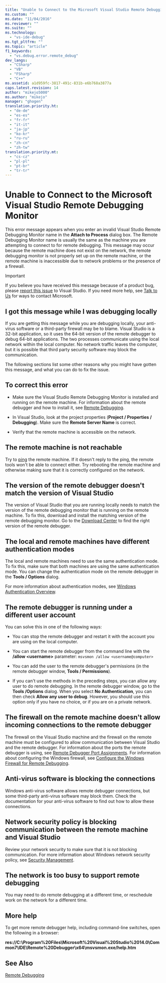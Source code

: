 ```yaml
---
title: "Unable to Connect to the Microsoft Visual Studio Remote Debugging Monitor | Microsoft Docs"
ms.custom: ""
ms.date: "11/04/2016"
ms.reviewer: ""
ms.suite: ""
ms.technology: 
  - "vs-ide-debug"
ms.tgt_pltfrm: ""
ms.topic: "article"
f1_keywords: 
  - "vs.debug.error.remote_debug"
dev_langs: 
  - "CSharp"
  - "VB"
  - "FSharp"
  - "C++"
ms.assetid: a1d959fc-3817-491c-831b-e6b768a3877a
caps.latest.revision: 14
author: "mikejo5000"
ms.author: "mikejo"
manager: "ghogen"
translation.priority.ht: 
  - "de-de"
  - "es-es"
  - "fr-fr"
  - "it-it"
  - "ja-jp"
  - "ko-kr"
  - "ru-ru"
  - "zh-cn"
  - "zh-tw"
translation.priority.mt: 
  - "cs-cz"
  - "pl-pl"
  - "pt-br"
  - "tr-tr"
---
```

# Unable to Connect to the Microsoft Visual Studio Remote Debugging Monitor
This error message appears when you enter an invalid Visual Studio Remote Debugging Monitor name in the **Attach to Process** dialog box. The Remote Debugging Monitor name is usually the same as the machine you are attempting to connect to for remote debugging. This message may occur because the remote machine does not exist on the network, the remote debugging monitor is not properly set up on the remote machine, or the remote machine is inaccessible due to network problems or the presence of a firewall.  
  
> [!IMPORTANT]
>  If you believe you have received this message because of a product bug, please [report this issue](../ide/how-to-report-a-problem-with-visual-studio-2017.md) to Visual Studio. If you need more help, see [Talk to Us](../ide/talk-to-us.md) for ways to contact Microsoft.
  
## I got this message while I was debugging locally  
 If you are getting this message while you are debugging locally, your anti-virus software or a third-party firewall may be to blame. Visual Studio is a 32-bit application, so it uses the 64-bit version of the remote debugger to debug 64-bit applications. The two processes communicate using the local network within the local computer. No network traffic leaves the computer, but it is possible that third party security software may block the communication.  
  
 The following sections list some other reasons why you might have gotten this message, and what you can do to fix the issue.  
  
## To correct this error  
  
-   Make sure the Visual Studio Remote Debugging Monitor is installed and running on the remote machine. For information about the remote debugger and how to install it, see [Remote Debugging](../debugger/remote-debugging.md).  
  
-   In Visual Studio, look at the project properties (**Project / Properties / Debugging**). Make sure the **Remote Server Name** is correct.  
  
-   Verify that the remote machine is accessible on the network.  
  
## The remote machine is not reachable  
 Try to [ping](https://technet.microsoft.com/en-us/library/ee624059\(v=ws.10\).aspx) the remote machine. If it doesn't reply to the ping, the remote tools won't be able to connect either. Try rebooting the remote machine and otherwise making sure that it is correctly configured on the network.  
  
## The version of the remote debugger doesn't match the version of Visual Studio  
 The version of Visual Studio that you are running locally needs to match the version of the remote debugging monitor that is running on the remote machine. To fix this, download and install the matching version of the remote debugging monitor. Go to the [Download Center](http://www.microsoft.com/en-us/download) to find the right version of the remote debugger.  
  
## The local and remote machines have different authentication modes  
 The local and remote machines need to use the same authentication mode. To fix this, make sure that both machines are using the same authentication mode. You can change the authentication mode on the remote debugger in the **Tools / Options** dialog.  
  
 For more information about authentication modes, see [Windows Authentication Overview](https://technet.microsoft.com/en-us/library/hh831472.aspx).  
  
## The remote debugger is running under a different user account  
 You can solve this in one of the following ways:  
  
-   You can stop the remote debugger and restart it with the account you are using on the local computer.  
  
-   You can start the remote debugger from the command line with the **/allow \<username>** parameter: `msvsmon /allow <username@computer>`  
  
-   You can add the user to the remote debugger's permissions (in the remote debugger window, **Tools / Permissions**).  
  
-   If you can't use the methods in the preceding steps, you can allow any user to do remote debugging. In the remote debugger window, go to the **Tools /Options** dialog. When you select   **No Authentication**, you can then check **Allow any user to debug**. However, you should use this option only if you have no choice, or if you are on a private network.  
  
## The firewall on the remote machine doesn't allow incoming connections to the remote debugger  
 The firewall on the Visual Studio machine and the firewall on the remote machine must be configured to allow communication between Visual Studio and the remote debugger. For information about the ports the remote debugger is using, see [Remote Debugger Port Assignments](../debugger/remote-debugger-port-assignments.md). For information about configuring the Windows firewall, see [Configure the Windows Firewall for Remote Debugging](../debugger/configure-the-windows-firewall-for-remote-debugging.md).  
  
## Anti-virus software is blocking the connections  
 Windows anti-virus software allows remote debugger connections, but some third-party anti-virus software may block them. Check the documentation for your anti-virus software to find out how to allow these connections.  
  
## Network security policy is blocking communication between the remote machine and Visual Studio  
 Review your network security to make sure that it is not blocking communication. For more information about Windows network security policy, see [Security Management](https://msdn.microsoft.com/en-us/library/windows/desktop/ms721855\(v=vs.85\).aspx).  
  
## The network is too busy to support remote debugging  
 You may need to do remote debugging at a different time, or reschedule work on the network for a different time.  
  
## More help  
 To get more remote debugger help, including command-line switches, open the following in a browser:  
  
 **res://C:\Program%20Files\Microsoft%20Visual%20Studio%2014.0\Common7\IDE\Remote%20Debugger\x64\msvsmon.exe/help.htm**  
  
## See Also  
 [Remote Debugging](../debugger/remote-debugging.md)